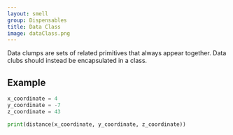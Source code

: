 ```yaml
---
layout: smell
group: Dispensables
title: Data Class
image: dataClass.png
---
```

Data clumps are sets of related primitives that always appear together. Data clubs should instead be encapsulated in a class.
## Example
~~~ python
x_coordinate = 4
y_coordinate = -7
z_coordinate = 43

print(distance(x_coordinate, y_coordinate, z_coordinate))
~~~